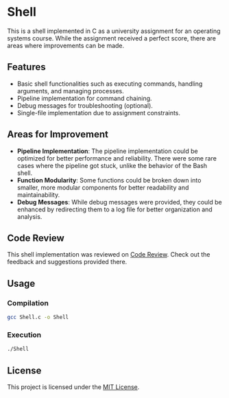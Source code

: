 # Shell

This is a shell implemented in C as a university assignment for an operating systems course. While the assignment received a perfect score, there are areas where improvements can be made. 

## Features

- Basic shell functionalities such as executing commands, handling arguments, and managing processes.
- Pipeline implementation for command chaining.
- Debug messages for troubleshooting (optional).
- Single-file implementation due to assignment constraints.

## Areas for Improvement

- **Pipeline Implementation**: The pipeline implementation could be optimized for better performance and reliability. There were some rare cases where the pipeline got stuck, unlike the behavior of the Bash shell.
- **Function Modularity**: Some functions could be broken down into smaller, more modular components for better readability and maintainability.
- **Debug Messages**: While debug messages were provided, they could be enhanced by redirecting them to a log file for better organization and analysis.

## Code Review

This shell implementation was reviewed on [Code Review](https://codereview.stackexchange.com/questions/191914/yet-another-shell-in-c). Check out the feedback and suggestions provided there.

## Usage

### Compilation

```bash
gcc Shell.c -o Shell
```

### Execution

```bash
./Shell
```

## License

This project is licensed under the [MIT License](LICENSE).
